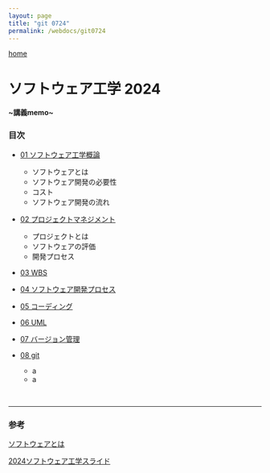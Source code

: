```yaml
---
layout: page
title: "git 0724"
permalink: /webdocs/git0724
---
```


[home](./)

# ソフトウェア工学 2024

**~講義memo~**

### 目次

* [01 ソフトウェア工学概論](/webdocs/git0724/01)
  * ソフトウェアとは
  * ソフトウェア開発の必要性
  * コスト
  * ソフトウェア開発の流れ
* [02 プロジェクトマネジメント](/webdocs/git0724/02)
  * プロジェクトとは
  * ソフトウェアの評価
  * 開発プロセス
* [03 WBS](/webdocs/git0724/03)
* [04 ソフトウェア開発プロセス](/webdocs/git0724/04)
* [05 コーディング](/webdocs/git0724/05)
* [06 UML](/webdocs/git0724/06)
* [07 バージョン管理](/webdocs/git0724/07)
* [08 git](/webdocs/git0724/08)


  * a
  * a
  
<br>

****
### 参考
[ソフトウェアとは](https://qiita.com/gangun/items/634043e068837af81f84)

[2024ソフトウェア工学スライド](https://docs.google.com/presentation/d/1g6aZKPf-4UVSVdw0h6M8xEnl7jF0ObTC/edit?usp=sharing&ouid=111087292446662770337&rtpof=true&sd=true)